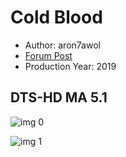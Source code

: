 # Cold Blood

* Author: aron7awol
* [Forum Post](https://www.avsforum.com/threads/bass-eq-for-filtered-movies.2995212/post-58489956)
* Production Year: 2019

## DTS-HD MA 5.1

![img 0](https://i.imgur.com/15IfhTG.jpg)

![img 1](https://i.imgur.com/tTWciNf.png)

